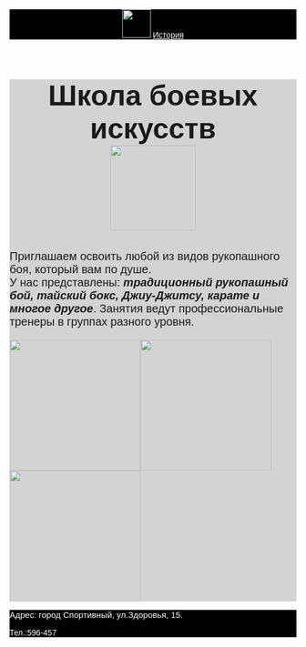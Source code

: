 <html>
    <title>Школа боевых искусств</title>
    <body style="font-family:sans-serif">
        <header style="background-color:black">
        <img src="https://learn.algoritmika.org/uploads/2020/10/boxing-1293088_640_0_1602494675.png" height="50px"/>
        <a href="https://ru.wikipedia.org/wiki/%D0%91%D0%BE%D0%B5%D0%B2%D1%8B%D0%B5_%D0%B8%D1%81%D0%BA%D1%83%D1%81%D1%81%D1%82%D0%B2%D0%B0" style="color:white">История</a>
        </header>
        <main style="background-color:lightgray">
        <h1 style="font-size:50px;background-color:lightgray; text-align:center">Школа боевых искусств<br/>
        <img src="https://learn.algoritmika.org/uploads/2020/10/thai-boxing-297023_1280_0_1602496230.png" height="150"/></h1>
        <p style="font-size:20px">Приглашаем освоить любой из видов рукопашного боя, который вам по душе. <br/>У нас представлены: <b><i>традиционный рукопашный бой, тайский бокс, Джиу-Джитсу, карате и многое другое</i></b>. Занятия ведут профессиональные тренеры в группах разного уровня.</p>
        <img src="https://learn.algoritmika.org/uploads/2020/10/karate-4575114_640_0_1602523338.png" height="230px";/><img src="https://learn.algoritmika.org/uploads/2020/10/punching-bag_0_1602525500.png" height="230px";/><img src="https://learn.algoritmika.org/uploads/2020/10/boxing-ring_0_1602525156.png" height="230px";/>
        </main>
        <footer style="background-color:black;color:white;">
        <p style="font-size:15px"> Адрес: город Спортивный, ул.Здоровья, 15.</p>
        <p>Тел.:596-457</p>
        </footer>
    </body>
</html>
